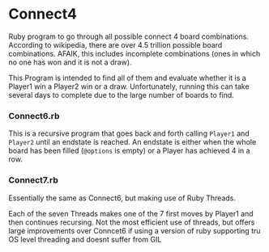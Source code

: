 # Connect4
Ruby program to go through all possible connect 4 board combinations.
According to wikipedia, there are over 4.5 trillion possible board combinations. AFAIK, this includes incomplete combinations (ones in which no one has won and it is not a draw). 

This Program is intended to find all of them and evaluate whether it is a Player1 win a Player2 win or a draw. Unfortunately, running this can take several days to complete due to the large number of boards to find.

### Connect6.rb
This is a recursive program that goes back and forth calling `Player1` and `Player2` until an endstate is reached. An endstate is either when the whole board has been filled (`@options` is empty) or a Player has achieved 4 in a row.

### Connect7.rb
Essentially the same as Connect6, but making use of Ruby Threads.

Each of the seven Threads makes one of the 7 first moves by Player1 and then continues recursing. Not the most efficient use of threads, but offers large improvements over Conncet6 if using a version of ruby supporting tru OS level threading and doesnt suffer from GIL
